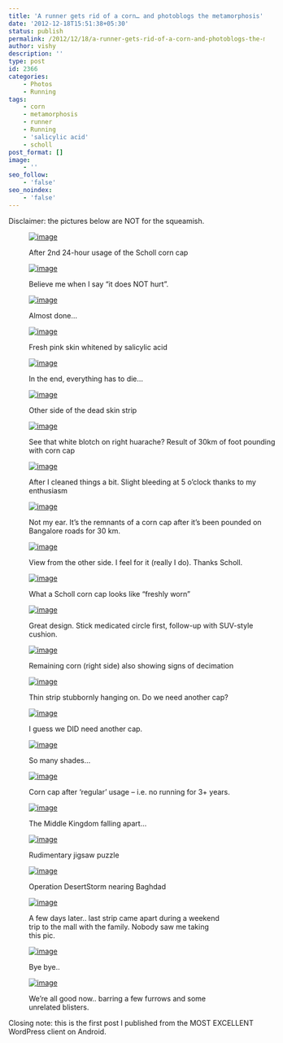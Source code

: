 ```yaml
---
title: 'A runner gets rid of a corn… and photoblogs the metamorphosis'
date: '2012-12-18T15:51:38+05:30'
status: publish
permalink: /2012/12/18/a-runner-gets-rid-of-a-corn-and-photoblogs-the-metamorphosis
author: vishy
description: ''
type: post
id: 2366
categories: 
    - Photos
    - Running
tags:
    - corn
    - metamorphosis
    - runner
    - Running
    - 'salicylic acid'
    - scholl
post_format: []
image:
    - ''
seo_follow:
    - 'false'
seo_noindex:
    - 'false'
---
```

Disclaimer: the pictures below are NOT for the squeamish.

<figure class="wp-caption alignnone" style="width: 500px">

[![image](../../../../uploads/2012/12/wpid-20121201_095100.jpg "20121201_095100.jpg")](http://www.ulaar.com/wp-content/uploads/2012/12/wpid-20121201_095100.jpg)<figcaption class="wp-caption-text">After 2nd 24-hour usage of the Scholl corn cap</figcaption></figure>

<figure class="wp-caption alignnone" style="width: 375px">

[![image](../../../../uploads/2012/12/wpid-20121201_095138.jpg "20121201_095138.jpg")](http://www.ulaar.com/wp-content/uploads/2012/12/wpid-20121201_095138.jpg)<figcaption class="wp-caption-text">Believe me when I say “it does NOT hurt”.</figcaption></figure>

<figure class="wp-caption alignnone" style="width: 375px">

[![image](../../../../uploads/2012/12/wpid-20121201_095207.jpg "20121201_095207.jpg")](http://www.ulaar.com/wp-content/uploads/2012/12/wpid-20121201_095207.jpg)<figcaption class="wp-caption-text">Almost done…</figcaption></figure>

<figure class="wp-caption alignnone" style="width: 375px">

[![image](../../../../uploads/2012/12/wpid-20121201_095223.jpg "20121201_095223.jpg")](http://www.ulaar.com/wp-content/uploads/2012/12/wpid-20121201_095223.jpg)<figcaption class="wp-caption-text">Fresh pink skin whitened by salicylic acid</figcaption></figure>

<figure class="wp-caption alignnone" style="width: 375px">

[![image](../../../../uploads/2012/12/wpid-20121201_095247.jpg "20121201_095247.jpg")](http://www.ulaar.com/wp-content/uploads/2012/12/wpid-20121201_095247.jpg)<figcaption class="wp-caption-text">In the end, everything has to die…</figcaption></figure>

<figure class="wp-caption alignnone" style="width: 375px">

[![image](../../../../uploads/2012/12/wpid-20121201_095307.jpg "20121201_095307.jpg")](http://www.ulaar.com/wp-content/uploads/2012/12/wpid-20121201_095307.jpg)<figcaption class="wp-caption-text">Other side of the dead skin strip</figcaption></figure>

<figure class="wp-caption alignnone" style="width: 500px">

[![image](../../../../uploads/2012/12/wpid-20121201_102018.jpg "20121201_102018.jpg")](http://www.ulaar.com/wp-content/uploads/2012/12/wpid-20121201_102018.jpg)<figcaption class="wp-caption-text">See that white blotch on right huarache? Result of 30km of foot pounding with corn cap</figcaption></figure>

<figure class="wp-caption alignnone" style="width: 500px">

[![image](../../../../uploads/2012/12/wpid-20121201_104924.jpg "20121201_104924.jpg")](http://www.ulaar.com/wp-content/uploads/2012/12/wpid-20121201_104924.jpg)<figcaption class="wp-caption-text">After I cleaned things a bit. Slight bleeding at 5 o’clock thanks to my enthusiasm</figcaption></figure>

<figure class="wp-caption alignnone" style="width: 500px">

[![image](../../../../uploads/2012/12/wpid-20121201_154915.jpg "20121201_154915.jpg")](http://www.ulaar.com/wp-content/uploads/2012/12/wpid-20121201_154915.jpg)<figcaption class="wp-caption-text">Not my ear. It’s the remnants of a corn cap after it’s been pounded on Bangalore roads for 30 km.</figcaption></figure>

<figure class="wp-caption alignnone" style="width: 500px">

[![image](../../../../uploads/2012/12/wpid-20121201_154924.jpg "20121201_154924.jpg")](http://www.ulaar.com/wp-content/uploads/2012/12/wpid-20121201_154924.jpg)<figcaption class="wp-caption-text">View from the other side. I feel for it (really I do). Thanks Scholl.</figcaption></figure>

<figure class="wp-caption alignnone" style="width: 375px">

[![image](../../../../uploads/2012/12/wpid-20121202_143330.jpg "20121202_143330.jpg")](http://www.ulaar.com/wp-content/uploads/2012/12/wpid-20121202_143330.jpg)<figcaption class="wp-caption-text">What a Scholl corn cap looks like “freshly worn”</figcaption></figure>

<figure class="wp-caption alignnone" style="width: 500px">

[![image](../../../../uploads/2012/12/wpid-20121202_143412.jpg "20121202_143412.jpg")](http://www.ulaar.com/wp-content/uploads/2012/12/wpid-20121202_143412.jpg)<figcaption class="wp-caption-text">Great design. Stick medicated circle first, follow-up with SUV-style cushion.</figcaption></figure>

<figure class="wp-caption alignnone" style="width: 500px">

[![image](../../../../uploads/2012/12/wpid-20121203_073331.jpg "20121203_073331.jpg")](http://www.ulaar.com/wp-content/uploads/2012/12/wpid-20121203_073331.jpg)<figcaption class="wp-caption-text">Remaining corn (right side) also showing signs of decimation</figcaption></figure>

<figure class="wp-caption alignnone" style="width: 500px">

[![image](../../../../uploads/2012/12/wpid-20121203_073359.jpg "20121203_073359.jpg")](http://www.ulaar.com/wp-content/uploads/2012/12/wpid-20121203_073359.jpg)<figcaption class="wp-caption-text">Thin strip stubbornly hanging on. Do we need another cap?</figcaption></figure>

<figure class="wp-caption alignnone" style="width: 500px">

[![image](../../../../uploads/2012/12/wpid-20121204_065922.jpg "20121204_065922.jpg")](http://www.ulaar.com/wp-content/uploads/2012/12/wpid-20121204_065922.jpg)<figcaption class="wp-caption-text">I guess we DID need another cap.</figcaption></figure>

<figure class="wp-caption alignnone" style="width: 500px">

[![image](../../../../uploads/2012/12/wpid-20121204_070000.jpg "20121204_070000.jpg")](http://www.ulaar.com/wp-content/uploads/2012/12/wpid-20121204_070000.jpg)<figcaption class="wp-caption-text">So many shades…</figcaption></figure>

<figure class="wp-caption alignnone" style="width: 500px">

[![image](../../../../uploads/2012/12/wpid-20121204_065945.jpg "20121204_065945.jpg")](http://www.ulaar.com/wp-content/uploads/2012/12/wpid-20121204_065945.jpg)<figcaption class="wp-caption-text">Corn cap after ‘regular’ usage – i.e. no running for 3+ years.</figcaption></figure>

<figure class="wp-caption alignnone" style="width: 500px">

[![image](../../../../uploads/2012/12/wpid-20121208_111541.jpg "20121208_111541.jpg")](http://www.ulaar.com/wp-content/uploads/2012/12/wpid-20121208_111541.jpg)<figcaption class="wp-caption-text">The Middle Kingdom falling apart…</figcaption></figure>

<figure class="wp-caption alignnone" style="width: 500px">

[![image](../../../../uploads/2012/12/wpid-20121208_111620.jpg "20121208_111620.jpg")](http://www.ulaar.com/wp-content/uploads/2012/12/wpid-20121208_111620.jpg)<figcaption class="wp-caption-text">Rudimentary jigsaw puzzle</figcaption></figure>

<figure class="wp-caption alignnone" style="width: 500px">

[![image](../../../../uploads/2012/12/wpid-20121208_111650.jpg "20121208_111650.jpg")](http://www.ulaar.com/wp-content/uploads/2012/12/wpid-20121208_111650.jpg)<figcaption class="wp-caption-text">Operation DesertStorm nearing Baghdad</figcaption></figure>

<figure class="wp-caption alignnone" style="width: 375px">

[![image](../../../../uploads/2012/12/wpid-20121214_204312.jpg "20121214_204312.jpg")](http://www.ulaar.com/wp-content/uploads/2012/12/wpid-20121214_204312.jpg)<figcaption class="wp-caption-text">A few days later.. last strip came apart during a weekend trip to the mall with the family. Nobody saw me taking this pic.</figcaption></figure>

<figure class="wp-caption alignnone" style="width: 375px">

[![image](../../../../uploads/2012/12/wpid-20121215_105841.jpg "20121215_105841.jpg")](http://www.ulaar.com/wp-content/uploads/2012/12/wpid-20121215_105841.jpg)<figcaption class="wp-caption-text">Bye bye..</figcaption></figure>

<figure class="wp-caption alignnone" style="width: 375px">

[![image](../../../../uploads/2012/12/wpid-20121215_105906.jpg "20121215_105906.jpg")](http://www.ulaar.com/wp-content/uploads/2012/12/wpid-20121215_105906.jpg)<figcaption class="wp-caption-text">We’re all good now.. barring a few furrows and some unrelated blisters.</figcaption></figure>

Closing note: this is the first post I published from the MOST EXCELLENT WordPress client on Android.